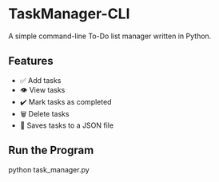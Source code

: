 # TaskManager-CLI


A simple command-line To-Do list manager written in Python.

## Features
- ✅ Add tasks
- 👁️ View tasks
- ✔️ Mark tasks as completed
- 🗑️ Delete tasks
- 💾 Saves tasks to a JSON file

## Run the Program
python task_manager.py
